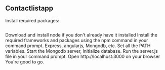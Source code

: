 ## Contactlistapp


Install required packages:

```Displays a list of contacts; allows to add, remove or update.
```
Download and install node if you don't already have it installed
Install the required frameworks and packages using the npm command in your command prompt. Express, angularjs, Mongodb, etc.
Set all the PATH variables.
Start the Mongodb server, Initialize database.
Run the server.js file in your command prompt.
Open http://localhost:3000 on your browser
You're good to go.
